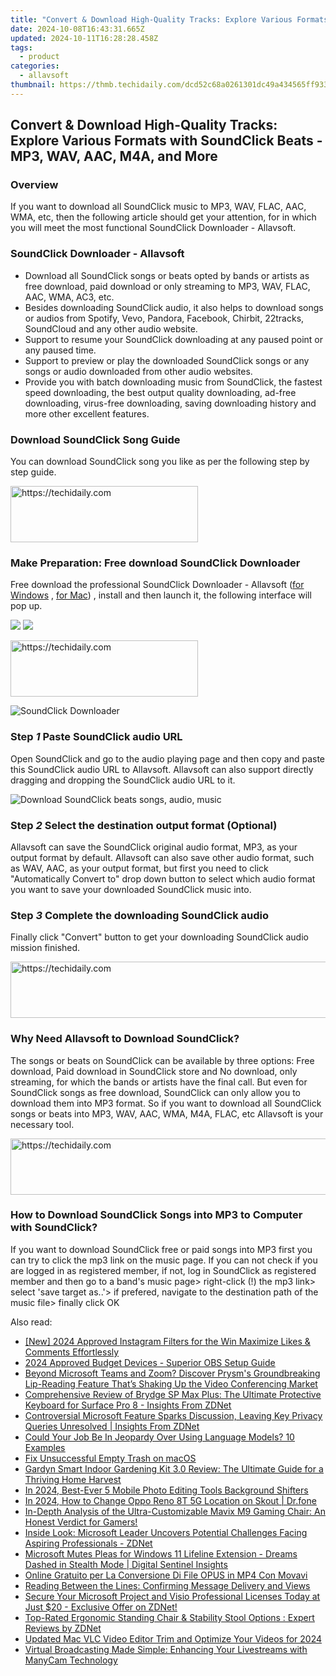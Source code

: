 ```yaml
---
title: "Convert & Download High-Quality Tracks: Explore Various Formats with SoundClick Beats - MP3, WAV, AAC, M4A, and More"
date: 2024-10-08T16:43:31.665Z
updated: 2024-10-11T16:28:28.458Z
tags:
  - product
categories:
  - allavsoft
thumbnail: https://thmb.techidaily.com/dcd52c68a0261301dc49a434565ff933798115ab3a2be4caf338af3c874b626b.jpg
---
```


## Convert & Download High-Quality Tracks: Explore Various Formats with SoundClick Beats - MP3, WAV, AAC, M4A, and More

### Overview

If you want to download all SoundClick music to MP3, WAV, FLAC, AAC, WMA, etc, then the following article should get your attention, for in which you will meet the most functional SoundClick Downloader - Allavsoft.

### SoundClick Downloader - Allavsoft

* Download all SoundClick songs or beats opted by bands or artists as free download, paid download or only streaming to MP3, WAV, FLAC, AAC, WMA, AC3, etc.
* Besides downloading SoundClick audio, it also helps to download songs or audios from Spotify, Vevo, Pandora, Facebook, Chirbit, 22tracks, SoundCloud and any other audio website.
* Support to resume your SoundClick downloading at any paused point or any paused time.
* Support to preview or play the downloaded SoundClick songs or any songs or audio downloaded from other audio websites.
* Provide you with batch downloading music from SoundClick, the fastest speed downloading, the best output quality downloading, ad-free downloading, virus-free downloading, saving downloading history and more other excellent features.

### Download SoundClick Song Guide

You can download SoundClick song you like as per the following step by step guide.

<!-- affiliate ads begin -->
<a href="https://review-au.sjv.io/c/5597632/2098704/14409" target="_top" id="2098704">
  <img src="//a.impactradius-go.com/display-ad/14409-2098704" border="0" alt="https://techidaily.com" width="300" height="90"/>
</a>
<img height="0" width="0" src="https://review-au.sjv.io/i/5597632/2098704/14409" style="position:absolute;visibility:hidden;" border="0" />
<!-- affiliate ads end -->

### Make Preparation: Free download SoundClick Downloader

Free download the professional SoundClick Downloader - Allavsoft ([for Windows](https://tools.techidaily.com/allavsoft/products/) , [for Mac](https://tools.techidaily.com/allavsoft/products/)) , install and then launch it, the following interface will pop up.

[![](https://www.allavsoft.com/how-to/../images/how-to/free-download-win.jpg)](https://tools.techidaily.com/allavsoft/products/) [![](https://www.allavsoft.com/how-to/../images/how-to/free-download-mac.jpg)](https://tools.techidaily.com/allavsoft/products/)

<!-- affiliate ads begin -->
<a href="https://aligracehair.sjv.io/c/5597632/2115946/19272" target="_top" id="2115946">
  <img src="//a.impactradius-go.com/display-ad/19272-2115946" border="0" alt="https://techidaily.com" width="300" height="90"/>
</a>
<img height="0" width="0" src="https://aligracehair.sjv.io/i/5597632/2115946/19272" style="position:absolute;visibility:hidden;" border="0" />
<!-- affiliate ads end -->

![SoundClick Downloader](https://www.allavsoft.com/how-to/../images/allavsoft/screen-shot-600.jpg)

### Step _1_ Paste SoundClick audio URL

Open SoundClick and go to the audio playing page and then copy and paste this SoundClick audio URL to Allavsoft. Allavsoft can also support directly dragging and dropping the SoundClick audio URL to it.

![Download SoundClick beats songs, audio, music](https://www.allavsoft.com/how-to/../images/how-to/spotify-to-mp3/download-and-convert-spotify-to-mp3.jpg)

### Step _2_ Select the destination output format (Optional)

Allavsoft can save the SoundClick original audio format, MP3, as your output format by default. Allavsoft can also save other audio format, such as WAV, AAC, as your output format, but first you need to click "Automatically Convert to" drop down button to select which audio format you want to save your downloaded SoundClick music into.

### Step _3_ Complete the downloading SoundClick audio

Finally click "Convert" button to get your downloading SoundClick audio mission finished.

<!-- affiliate ads begin -->
<a href="https://appsumo.8odi.net/c/5597632/2144289/7443" target="_top" id="2144289">
  <img src="//a.impactradius-go.com/display-ad/7443-2144289" border="0" alt="https://techidaily.com" width="728" height="90"/>
</a>
<img height="0" width="0" src="https://appsumo.8odi.net/i/5597632/2144289/7443" style="position:absolute;visibility:hidden;" border="0" />
<!-- affiliate ads end -->

### Why Need Allavsoft to Download SoundClick?

The songs or beats on SoundClick can be available by three options: Free download, Paid download in SoundClick store and No download, only streaming, for which the bands or artists have the final call. But even for SoundClick songs as free download, SoundClick can only allow you to download them into MP3 format. So if you want to download all SoundClick songs or beats into MP3, WAV, AAC, WMA, M4A, FLAC, etc Allavsoft is your necessary tool.

<!-- affiliate ads begin -->
<a href="https://jalbum-affiliate-program.sjv.io/c/5597632/1838960/17916" target="_top" id="1838960">
  <img src="//a.impactradius-go.com/display-ad/17916-1838960" border="0" alt="https://techidaily.com" width="728" height="90"/>
</a>
<img height="0" width="0" src="https://jalbum-affiliate-program.sjv.io/i/5597632/1838960/17916" style="position:absolute;visibility:hidden;" border="0" />
<!-- affiliate ads end -->

### How to Download SoundClick Songs into MP3 to Computer with SoundClick?

If you want to download SoundClick free or paid songs into MP3 first you can try to click the mp3 link on the music page. If you can not check if you are logged in as registered member, if not, log in SoundClick as registered member and then go to a band's music page> right-click (!) the mp3 link> select 'save target as..'> if prefered, navigate to the destination path of the music file> finally click OK

<ins class="adsbygoogle"
     style="display:block"
     data-ad-format="autorelaxed"
     data-ad-client="ca-pub-7571918770474297"
     data-ad-slot="1223367746"></ins>

<ins class="adsbygoogle"
     style="display:block"
     data-ad-client="ca-pub-7571918770474297"
     data-ad-slot="8358498916"
     data-ad-format="auto"
     data-full-width-responsive="true"></ins>

<span class="atpl-alsoreadstyle">Also read:</span>
<div><ul>
<li><a href="https://instagram-video-files.techidaily.com/new-2024-approved-instagram-filters-for-the-win-maximize-likes-and-comments-effortlessly/"><u>[New] 2024 Approved Instagram Filters for the Win Maximize Likes & Comments Effortlessly</u></a></li>
<li><a href="https://screen-mirroring-recording.techidaily.com/2024-approved-budget-devices-superior-obs-setup-guide/"><u>2024 Approved Budget Devices - Superior OBS Setup Guide</u></a></li>
<li><a href="https://win-hacks.techidaily.com/beyond-microsoft-teams-and-zoom-discover-prysms-groundbreaking-lip-reading-feature-thats-shaking-up-the-video-conferencing-market/"><u>Beyond Microsoft Teams and Zoom? Discover Prysm's Groundbreaking Lip-Reading Feature That’s Shaking Up the Video Conferencing Market</u></a></li>
<li><a href="https://win-hacks.techidaily.com/comprehensive-review-of-brydge-sp-max-plus-the-ultimate-protective-keyboard-for-surface-pro-8-insights-from-zdnet/"><u>Comprehensive Review of Brydge SP Max Plus: The Ultimate Protective Keyboard for Surface Pro 8 - Insights From ZDNet</u></a></li>
<li><a href="https://win-hacks.techidaily.com/controversial-microsoft-feature-sparks-discussion-leaving-key-privacy-queries-unresolved-insights-from-zdnet/"><u>Controversial Microsoft Feature Sparks Discussion, Leaving Key Privacy Queries Unresolved | Insights From ZDNet</u></a></li>
<li><a href="https://tech-savvy.techidaily.com/could-your-job-be-in-jeopardy-over-using-language-models-10-examples/"><u>Could Your Job Be In Jeopardy Over Using Language Models? 10 Examples</u></a></li>
<li><a href="https://data-wizards.techidaily.com/fix-unsuccessful-empty-trash-on-macos/"><u>Fix Unsuccessful Empty Trash on macOS</u></a></li>
<li><a href="https://win-hacks.techidaily.com/gardyn-smart-indoor-gardening-kit-30-review-the-ultimate-guide-for-a-thriving-home-harvest/"><u>Gardyn Smart Indoor Gardening Kit 3.0 Review: The Ultimate Guide for a Thriving Home Harvest</u></a></li>
<li><a href="https://extra-resources.techidaily.com/in-2024-best-ever-5-mobile-photo-editing-tools-background-shifters/"><u>In 2024, Best-Ever 5 Mobile Photo Editing Tools Background Shifters</u></a></li>
<li><a href="https://location-social.techidaily.com/in-2024-how-to-change-oppo-reno-8t-5g-location-on-skout-drfone-by-drfone-virtual-android/"><u>In 2024, How to Change Oppo Reno 8T 5G Location on Skout | Dr.fone</u></a></li>
<li><a href="https://win-hacks.techidaily.com/in-depth-analysis-of-the-ultra-customizable-mavix-m9-gaming-chair-an-honest-verdict-for-gamers/"><u>In-Depth Analysis of the Ultra-Customizable Mavix M9 Gaming Chair: An Honest Verdict for Gamers!</u></a></li>
<li><a href="https://win-hacks.techidaily.com/inside-look-microsoft-leader-uncovers-potential-challenges-facing-aspiring-professionals-zdnet/"><u>Inside Look: Microsoft Leader Uncovers Potential Challenges Facing Aspiring Professionals - ZDNet</u></a></li>
<li><a href="https://win-hacks.techidaily.com/microsoft-mutes-pleas-for-windows-11-lifeline-extension-dreams-dashed-in-stealth-mode-digital-sentinel-insights/"><u>Microsoft Mutes Pleas for Windows 11 Lifeline Extension - Dreams Dashed in Stealth Mode | Digital Sentinel Insights</u></a></li>
<li><a href="https://some-guidance.techidaily.com/online-gratuito-per-la-conversione-di-file-opus-in-mp4-con-movavi/"><u>Online Gratuito per La Conversione Di File OPUS in MP4 Con Movavi</u></a></li>
<li><a href="https://tech-renaissance.techidaily.com/reading-between-the-lines-confirming-message-delivery-and-views/"><u>Reading Between the Lines: Confirming Message Delivery and Views</u></a></li>
<li><a href="https://win-hacks.techidaily.com/secure-your-microsoft-project-and-visio-professional-licenses-today-at-just-20-exclusive-offer-on-zdnet/"><u>Secure Your Microsoft Project and Visio Professional Licenses Today at Just $20 - Exclusive Offer on ZDNet!</u></a></li>
<li><a href="https://win-hacks.techidaily.com/top-rated-ergonomic-standing-chair-and-stability-stool-options-expert-reviews-by-zdnet/"><u>Top-Rated Ergonomic Standing Chair & Stability Stool Options : Expert Reviews by ZDNet</u></a></li>
<li><a href="https://ai-video-tools.techidaily.com/updated-mac-vlc-video-editor-trim-and-optimize-your-videos-for-2024/"><u>Updated Mac VLC Video Editor Trim and Optimize Your Videos for 2024</u></a></li>
<li><a href="https://blog-min.techidaily.com/virtual-broadcasting-made-simple-enhancing-your-livestreams-with-manycam-technology/"><u>Virtual Broadcasting Made Simple: Enhancing Your Livestreams with ManyCam Technology</u></a></li>
</ul></div>

